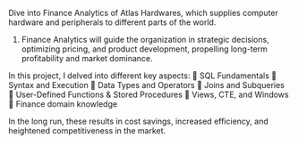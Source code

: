Dive into Finance Analytics of Atlas Hardwares, which supplies computer hardware and peripherals to different parts of the world.

1. Finance Analytics will guide the organization in strategic decisions, optimizing pricing, and product development, propelling long-term profitability and market dominance.

 In this project, I delved into different key aspects:
🔧 SQL Fundamentals
🔧 Syntax and Execution
🔧 Data Types and Operators
🔧 Joins and Subqueries
🔧 User-Defined Functions & Stored Procedures
🔧 Views, CTE, and Windows
🔧 Finance domain knowledge

In the long run, these results in cost savings, increased efficiency, and heightened competitiveness in the market.
